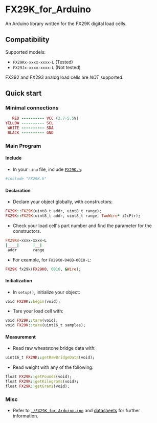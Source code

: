 # FX29K_for_Arduino
An Arduino library written for the FX29K digital load cells.

## Compatibility
Supported models:
* `FX29Kx-xxxx-xxxx-L` (Tested)
* `FX29Jx-xxxx-xxxx-L` (Not tested)

FX292 and FX293 analog load cells are *NOT* supported.

## Quick start
### Minimal connections
```ruby
   RED ---------- VCC (2.7-5.5V)
YELLOW ---------- SCL
 WHITE ---------- SDA
 BLACK ---------- GND
```
### Main Program
#### Include
* In your `.ino` file, include [`FX29K.h`](./FX29K.h):
```ruby
#include "FX29K.h"
```
#### Declaration
* Declare your object globally, with constructors:
```ruby  
FX29K::FX29K(uint8_t addr, uint8_t range);
FX29K::FX29K(uint8_t addr, uint8_t range, TwoWire* i2cPtr);
```
* Check your load cell's part number and find the parameter for the constructors.
```ruby
FX29Kx-xxxx-xxxx-L
|____|      |__|
 addr       range
```
* For example, for `FX29K0-040B-0010-L`:
```ruby
FX29K fx29k(FX29K0, 0010, &Wire);
```
#### Initialization
* In `setup()`, initialize your object:
```ruby
void FX29K::begin(void);
```
* Tare your load cell with:
```ruby
void FX29K::tare(void);
void FX29K::tare(uint16_t samples);
```
#### Measurement
* Read raw wheatstone bridge data with:
```ruby
uint16_t FX29K::getRawBridgeData(void);
```
* Read weight with any of the following:
```ruby
float FX29K::getPounds(void);
float FX29K::getKilograms(void);
float FX29K::getGrams(void);
```
### Misc
* Refer to [`./FX29K_for_Arduino.ino`](./FX29_for_Arduino.ino) and [datasheets](https://www.te.com/commerce/DocumentDelivery/DDEController?Action=showdoc&DocId=Data+Sheet%7FFX29%7FA5%7Fpdf%7FEnglish%7FENG_DS_FX29_A5.pdf%7FCAT-FSE0006) for further information.
